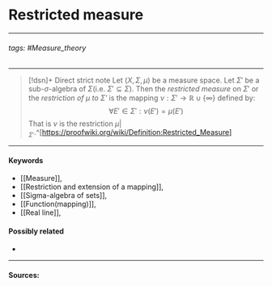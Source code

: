 # Restricted measure
***
###### tags: #Measure_theory 
***
>[!dsn]+ Direct strict note
>Let $(X,\Sigma,\mu)$ be a measure space. Let $\Sigma'$ be a sub-$\sigma$-algebra of $\Sigma$(i.e. $\Sigma'\subseteq\Sigma$). Then the *restricted measure* on $\Sigma'$ or the *restriction of $\mu$ to $\Sigma'$* is the mapping $\nu:\Sigma'\to\mathbb{R}\cup\{\infty\}$ defined by:
>$$\forall E'\in\Sigma':\nu(E')=\mu(E')$$
>That is $\nu$ is the restriction $\mu|_{\Sigma'}$.^[https://proofwiki.org/wiki/Definition:Restricted_Measure]

***
#### Keywords
- [[Measure]],
- [[Restriction and extension of a mapping]],
- [[Sigma-algebra of sets]],
- [[Function(mapping)]],
- [[Real line]],
#### Possibly related
- 
***
#### Sources: